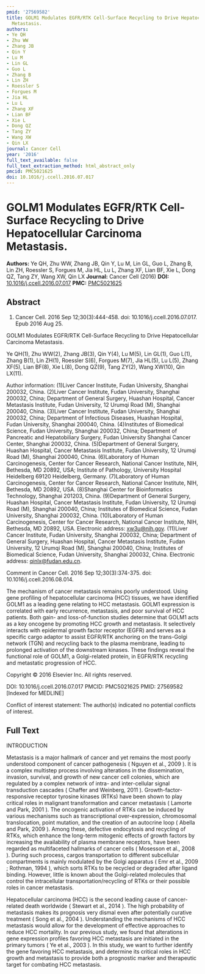 ```yaml
---
pmid: '27569582'
title: GOLM1 Modulates EGFR/RTK Cell-Surface Recycling to Drive Hepatocellular Carcinoma
  Metastasis.
authors:
- Ye QH
- Zhu WW
- Zhang JB
- Qin Y
- Lu M
- Lin GL
- Guo L
- Zhang B
- Lin ZH
- Roessler S
- Forgues M
- Jia HL
- Lu L
- Zhang XF
- Lian BF
- Xie L
- Dong QZ
- Tang ZY
- Wang XW
- Qin LX
journal: Cancer Cell
year: '2016'
full_text_available: false
full_text_extraction_method: html_abstract_only
pmcid: PMC5021625
doi: 10.1016/j.ccell.2016.07.017
---
```


# GOLM1 Modulates EGFR/RTK Cell-Surface Recycling to Drive Hepatocellular Carcinoma Metastasis.
**Authors:** Ye QH, Zhu WW, Zhang JB, Qin Y, Lu M, Lin GL, Guo L, Zhang B, Lin ZH, Roessler S, Forgues M, Jia HL, Lu L, Zhang XF, Lian BF, Xie L, Dong QZ, Tang ZY, Wang XW, Qin LX
**Journal:** Cancer Cell (2016)
**DOI:** [10.1016/j.ccell.2016.07.017](https://doi.org/10.1016/j.ccell.2016.07.017)
**PMC:** [PMC5021625](https://www.ncbi.nlm.nih.gov/pmc/articles/PMC5021625/)

## Abstract

1. Cancer Cell. 2016 Sep 12;30(3):444-458. doi: 10.1016/j.ccell.2016.07.017. Epub
 2016 Aug 25.

GOLM1 Modulates EGFR/RTK Cell-Surface Recycling to Drive Hepatocellular 
Carcinoma Metastasis.

Ye QH(1), Zhu WW(2), Zhang JB(3), Qin Y(4), Lu M(5), Lin GL(1), Guo L(1), Zhang 
B(1), Lin ZH(1), Roessler S(6), Forgues M(7), Jia HL(5), Lu L(5), Zhang XF(5), 
Lian BF(8), Xie L(8), Dong QZ(9), Tang ZY(2), Wang XW(10), Qin LX(11).

Author information:
(1)Liver Cancer Institute, Fudan University, Shanghai 200032, China.
(2)Liver Cancer Institute, Fudan University, Shanghai 200032, China; Department 
of General Surgery, Huashan Hospital, Cancer Metastasis Institute, Fudan 
University, 12 Urumqi Road (M), Shanghai 200040, China.
(3)Liver Cancer Institute, Fudan University, Shanghai 200032, China; Department 
of Infectious Diseases, Huashan Hospital, Fudan University, Shanghai 200040, 
China.
(4)Institutes of Biomedical Science, Fudan University, Shanghai 200032, China; 
Department of Pancreatic and Hepatobiliary Surgery, Fudan University Shanghai 
Cancer Center, Shanghai 200032, China.
(5)Department of General Surgery, Huashan Hospital, Cancer Metastasis Institute, 
Fudan University, 12 Urumqi Road (M), Shanghai 200040, China.
(6)Laboratory of Human Carcinogenesis, Center for Cancer Research, National 
Cancer Institute, NIH, Bethesda, MD 20892, USA; Institute of Pathology, 
University Hospital Heidelberg 69120 Heidelberg, Germany.
(7)Laboratory of Human Carcinogenesis, Center for Cancer Research, National 
Cancer Institute, NIH, Bethesda, MD 20892, USA.
(8)Shanghai Center for Bioinformatics Technology, Shanghai 201203, China.
(9)Department of General Surgery, Huashan Hospital, Cancer Metastasis Institute, 
Fudan University, 12 Urumqi Road (M), Shanghai 200040, China; Institutes of 
Biomedical Science, Fudan University, Shanghai 200032, China.
(10)Laboratory of Human Carcinogenesis, Center for Cancer Research, National 
Cancer Institute, NIH, Bethesda, MD 20892, USA. Electronic address: 
xw3u@nih.gov.
(11)Liver Cancer Institute, Fudan University, Shanghai 200032, China; Department 
of General Surgery, Huashan Hospital, Cancer Metastasis Institute, Fudan 
University, 12 Urumqi Road (M), Shanghai 200040, China; Institutes of Biomedical 
Science, Fudan University, Shanghai 200032, China. Electronic address: 
qinlx@fudan.edu.cn.

Comment in
    Cancer Cell. 2016 Sep 12;30(3):374-375. doi: 10.1016/j.ccell.2016.08.014.

The mechanism of cancer metastasis remains poorly understood. Using gene 
profiling of hepatocellular carcinoma (HCC) tissues, we have identified GOLM1 as 
a leading gene relating to HCC metastasis. GOLM1 expression is correlated with 
early recurrence, metastasis, and poor survival of HCC patients. Both gain- and 
loss-of-function studies determine that GOLM1 acts as a key oncogene by 
promoting HCC growth and metastasis. It selectively interacts with epidermal 
growth factor receptor (EGFR) and serves as a specific cargo adaptor to assist 
EGFR/RTK anchoring on the trans-Golgi network (TGN) and recycling back to the 
plasma membrane, leading to prolonged activation of the downstream kinases. 
These findings reveal the functional role of GOLM1, a Golgi-related protein, in 
EGFR/RTK recycling and metastatic progression of HCC.

Copyright © 2016 Elsevier Inc. All rights reserved.

DOI: 10.1016/j.ccell.2016.07.017
PMCID: PMC5021625
PMID: 27569582 [Indexed for MEDLINE]

Conflict of interest statement: The author(s) indicated no potential conflicts 
of interest.

## Full Text

INTRODUCTION

Metastasis is a major hallmark of cancer and yet remains the most poorly understood component of cancer pathogenesis ( Nguyen et al., 2009 ). It is a complex multistep process involving alterations in the dissemination, invasion, survival, and growth of new cancer cell colonies, which are regulated by a complex network of intra- and inter-cellular signal transduction cascades ( Chaffer and Weinberg, 2011 ). Growth-factor-responsive receptor tyrosine kinases (RTKs) have been shown to play critical roles in malignant transformation and cancer metastasis ( Lamorte and Park, 2001 ). The oncogenic activation of RTKs can be induced by various mechanisms such as transcriptional over-expression, chromosomal translocation, point mutation, and the creation of an autocrine loop ( Abella and Park, 2009 ). Among these, defective endocytosis and recycling of RTKs, which enhance the long-term mitogenic effects of growth factors by increasing the availability of plasma membrane receptors, have been regarded as multifaceted hallmarks of cancer cells ( Mosesson et al., 2008 ). During such process, cargos transportation to different subcellular compartments is mainly modulated by the Golgi apparatus ( Emr et al., 2009 ; Rothman, 1994 ), which sorts RTKs to be recycled or degraded after ligand binding. However, little is known about the Golgi-related molecules that control the intracellular transportation/recycling of RTKs or their possible roles in cancer metastasis.

Hepatocellular carcinoma (HCC) is the second leading cause of cancer-related death worldwide ( Stewart et al., 2014 ). The high probability of metastasis makes its prognosis very dismal even after potentially curative treatment ( Song et al., 2004 ). Understanding the mechanisms of HCC metastasis would allow for the development of effective approaches to reduce HCC mortality. In our previous study, we found that alterations in gene expression profiles favoring HCC metastasis are initiated in the primary tumors ( Ye et al., 2003 ). In this study, we want to further identify the gene favoring HCC metastasis, and determine its critical roles in HCC growth and metastasis to provide both a prognostic marker and therapeutic target for combating HCC metastasis.
